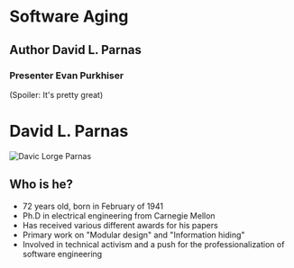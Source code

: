 # Software Aging
## Author David L. Parnas
### Presenter Evan Purkhiser


(Spoiler: It's pretty great)


# David L. Parnas
![Davic Lorge Parnas](http://i.imgur.com/3jfGtzd.jpg)


## Who is he?

 * 72 years old, born in February of 1941
 * Ph.D in electrical engineering from Carnegie Mellon
 * Has received various different awards for his papers
 * Primary work on "Modular design" and "Information hiding"
 * Involved in technical activism and a push for the professionalization of
   software engineering
